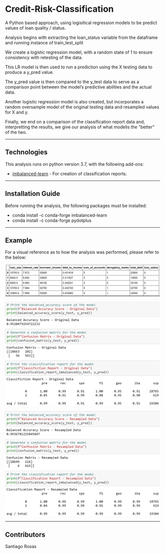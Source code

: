 # Credit-Risk-Classification

A Python based approach, using logisitical regression models to be predict values of loan quality / status.

Analysis begins with extracting the loan_status variable from the dataframe and running instance of train_test_split

We create a logistic regression model, with a random state of 1 to ensure consistency with retesting of the data.

This LR model is then used to run a prediction using the X testing data to produce a y_pred value.

The y_pred value is then compared to the y_test data to serve as a comparison point between the model’s predictive abilities and the actual data.

Another logistic regression model is also created, but incorporates a random oversample model of the original testing data and resampled values for X and y.

Finally, we end on a comparison of the classification report data and, interpretting the results, we give our analysis of what modelis the "better" of the two.


---

## Technologies

This analysis runs on python version 3.7, with the following add-ons:


* [imbalanced-learn](https://imbalanced-learn.org/stable/#) - For creation of classification reports.


---

## Installation Guide

Before running the analysis, the following packages must be installed:

*    conda install -c conda-forge imbalanced-learn
*    conda install -c conda-forge pydotplus


---

## Example

For a visual reference as to how the analysis was performed, please refer to the below:

![Raw dataframe data](Images/raw_data.PNG)

![Logistic Regression - Original](Images/original_data_lr.PNG)

![Logistic Regression - Resample](Images/resampled_data_lr.PNG)


---

## Contributors

Santiago Rosas

